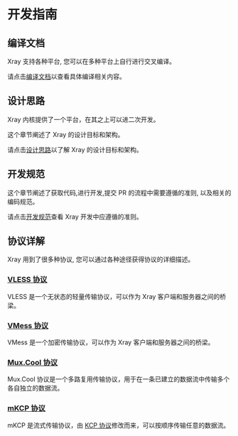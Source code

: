 # 开发指南

## 编译文档

Xray 支持各种平台, 您可以在多种平台上自行进行交叉编译。

请点击[编译文档](./intro/compile.md)以查看具体编译相关内容。

## 设计思路

Xray 内核提供了一个平台，在其之上可以进二次开发。

这个章节阐述了 Xray 的设计目标和架构。

请点击[设计思路](./intro/design.md)以了解 Xray 的设计目标和架构。

## 开发规范

这个章节阐述了获取代码,进行开发,提交 PR 的流程中需要遵循的准则,
以及相关的编码规范。

请点击[开发规范](./intro/guide.md)查看 Xray 开发中应遵循的准则。

## 协议详解

Xray 用到了很多种协议, 您可以通过各种途径获得协议的详细描述。

### [VLESS 协议](./protocols/vless.md)

VLESS 是一个无状态的轻量传输协议，可以作为 Xray 客户端和服务器之间的桥梁。

### [VMess 协议](./protocols/vmess.md)

VMess 是一个加密传输协议，可以作为 Xray 客户端和服务器之间的桥梁。

### [Mux.Cool 协议](./protocols/muxcool.md)

Mux.Cool
协议是一个多路复用传输协议，用于在一条已建立的数据流中传输多个各自独立的数据流。

### [mKCP 协议](./protocols/mkcp.md)

mKCP 是流式传输协议，由
[KCP 协议](https://github.com/skywind3000/kcp)修改而来，可以按顺序传输任意的数据流。
